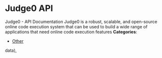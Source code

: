 # Judge0 API


Judge0 - API Documentation Judge0 is a robust, scalable, and open-source online code execution system that can be used to build a wide range of applications that need online code execution features
**Categories**:

- [Other](https://github/awesome-apis/awesome-apis#other)



data),


